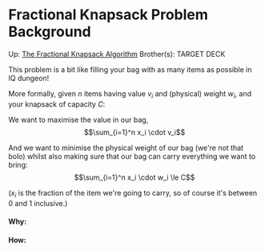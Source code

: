 # Fractional Knapsack Problem Background

Up: [The Fractional Knapsack Algorithm](the_fractional_knapsack_algorithm)
Brother(s):
TARGET DECK

This problem is a bit like filling your bag with as many items as possible in IQ dungeon!

More formally, given $n$ items having value $v_i$ and (physical) weight $w_i$, and your knapsack of capacity $C$:

We want to maximise the value in our bag,
$$\sum_{i=1}^n x_i \cdot v_i$$

And we want to minimise the physical weight of our bag (we're not that bolo) whilst also making sure that our bag can carry everything we want to bring:
$$\sum_{i=1}^n x_i \cdot w_i \le C$$

($x_i$ is the fraction of the item we're going to carry, so of course it's between 0 and 1 inclusive.)


































#### Why:
#### How:









